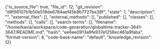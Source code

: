 {"is_source_file": true, "file_id": 12, "git_revision": "d8f96107b1b50e518de6784aef45b9b7727be38f", "state": 1, "description": "", "external_files": [], "external_methods": [], "published": [], "classes": [], "methods": [], "calls": [], "search-terms": [], "filename": "/home/kavia/workspace/code-generation/globaltime-tracker-3641-3647/README.md", "hash": "ee6ee0913a9fe937e1258ec461a9faba", "format-version": 4, "code-base-name": "default", "knowledge_revision": 12}